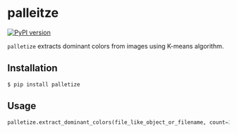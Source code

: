palleitze
=====

[![PyPI version](https://badge.fury.io/py/palletize.svg)](https://badge.fury.io/py/palletize)

`palletize` extracts dominant colors from images using K-means algorithm.


Installation
------------

	$ pip install palletize


Usage
-----

```python
palletize.extract_dominant_colors(file_like_object_or_filename, count=3, clusters=None, iterations=30, resize_to=300)
```
